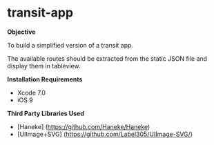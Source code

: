 # transit-app

**Objective**

To build a simplified version of a transit app.

The available routes should be extracted from the static JSON file and display them in tableview.

**Installation Requirements**

- Xcode 7.0
- iOS 9

**Third Party Libraries Used**

- [Haneke] (https://github.com/Haneke/Haneke)
- [UIImage+SVG] (https://github.com/Label305/UIImage-SVG/)
